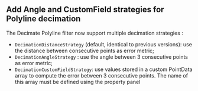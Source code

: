 ## Add Angle and CustomField strategies for Polyline decimation

The Decimate Polyline filter now support multiple decimation strategies :
- `DecimationDistanceStrategy` (default, identical to previous versions): use the distance between consecutive points as error metric;
- `DecimationAngleStrategy` : use the angle between 3 consecutive points as error metric;
- `DecimationCustomFieldStrategy`: use values stored in a custom PointData array to compute the error between 3 consecutive points. The name of this array must be defined using the property panel
